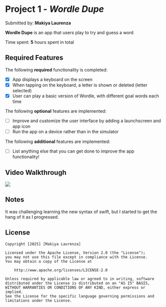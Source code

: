 # Project 1 - *Wordle Dupe*

Submitted by: **Makiya Laurenza**

**Wordle Dupe** is an app that users play to try and guess a word 

Time spent: **5** hours spent in total

## Required Features

The following **required** functionality is completed:

- [x] App displays a keyboard on the screen
- [x] When tapping on the keyboard, a letter is shown or deleted (letter selected)
- [x] User can play a basic version of Wordle, with different goal words each time

The following **optional** features are implemented:

- [ ] Improve and customize the user interface by adding a launchscreen and app icon
- [ ] Run the app on a device rather than in the simulator

The following **additional** features are implemented:

- [ ] List anything else that you can get done to improve the app functionality!

## Video Walkthrough
<div>
    <a href="https://www.loom.com/share/d1f4b8aa0d18440a8d0881e8dafc61de">
    </a>
    <a href="https://www.loom.com/share/d1f4b8aa0d18440a8d0881e8dafc61de">
      <img style="max-width:300px;" src="https://cdn.loom.com/sessions/thumbnails/d1f4b8aa0d18440a8d0881e8dafc61de-b4e6d2269860439d-full-play.gif">
    </a>
  </div>


## Notes

It was challenging learning the new syntax of swift, but I started to get the hang of it as I progressed.

## License

    Copyright [2025] [Makiya Laurenza]

    Licensed under the Apache License, Version 2.0 (the "License");
    you may not use this file except in compliance with the License.
    You may obtain a copy of the License at

        http://www.apache.org/licenses/LICENSE-2.0

    Unless required by applicable law or agreed to in writing, software
    distributed under the License is distributed on an "AS IS" BASIS,
    WITHOUT WARRANTIES OR CONDITIONS OF ANY KIND, either express or implied.
    See the License for the specific language governing permissions and
    limitations under the License.
